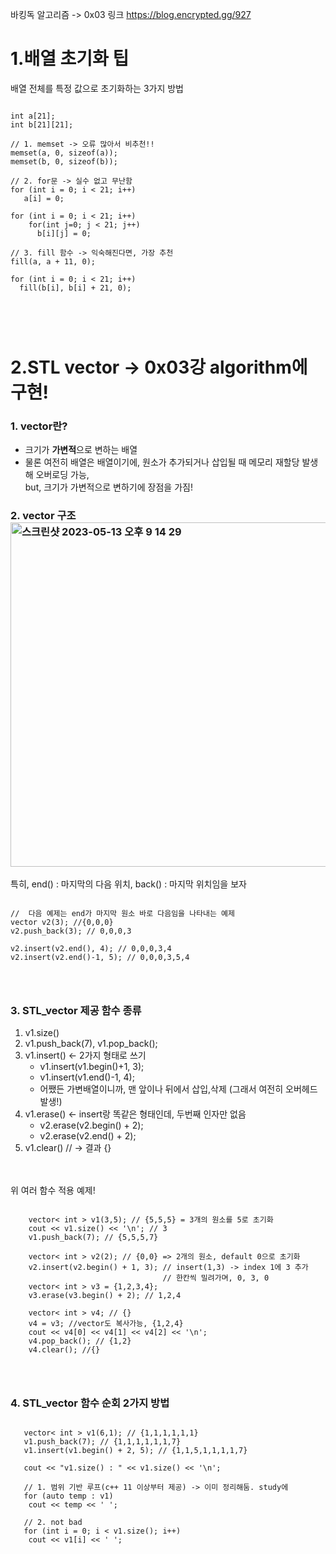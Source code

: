 바킹독 알고리즘 -> 0x03 링크 https://blog.encrypted.gg/927 </br>

1.배열 초기화 팁
==============
배열 전체를 특정 값으로 초기화하는 3가지 방법
<pre>
<code>
int a[21];
int b[21][21];

// 1. memset -> 오류 많아서 비추천!!
memset(a, 0, sizeof(a));
memset(b, 0, sizeof(b));

// 2. for문 -> 실수 없고 무난함
for (int i = 0; i < 21; i++)
   a[i] = 0;
   
for (int i = 0; i < 21; i++)
    for(int j=0; j < 21; j++)
      b[i][j] = 0;
      
// 3. fill 함수 -> 익숙해진다면, 가장 추천
fill(a, a + 11, 0);

for (int i = 0; i < 21; i++)
  fill(b[i], b[i] + 21, 0);
</pre>
</code>
</br>


2.STL vector -> 0x03강 algorithm에 구현!
======================================
### 1. vector란?
- 크기가 **가변적**으로 변하는 배열
- 물론 여전히 배열은 배열이기에, 원소가 추가되거나 삽입될 때 메모리 재할당 발생해 오버로딩 가능, </br>
but, 크기가 가변적으로 변하기에 장점을 가짐!

### 2. vector 구조<img width="551" alt="스크린샷 2023-05-13 오후 9 14 29" src="https://github.com/minjikimkim2222/study/assets/96869808/5ce8e7df-51fa-4101-9619-9b8846e10004">

특히, end() : 마지막의 다음 위치, back() : 마지막 위치임을 보자 </br>
<pre>
<code>
//  다음 예제는 end가 마지막 원소 바로 다음임을 나타내는 예제
vector<int> v2(3); //{0,0,0}
v2.push_back(3); // 0,0,0,3

v2.insert(v2.end(), 4); // 0,0,0,3,4
v2.insert(v2.end()-1, 5); // 0,0,0,3,5,4 <insert위치 다음 원소는 오른쪽으로 한칸씩 밀기>
</pre>
</code>


### 3. STL_vector 제공 함수 종류
1. v1.size()
2. v1.push_back(7), v1.pop_back();
3. v1.insert() <- 2가지 형태로 쓰기
   - v1.insert(v1.begin()+1, 3);
   - v1.insert(v1.end()-1, 4);
   - 어쨌든 가변배열이니까, 맨 앞이나 뒤에서 삽입,삭제 (그래서 여전히 오버헤드 발생!)
4. v1.erase() <- insert랑 똑같은 형태인데, 두번째 인자만 없음
   - v2.erase(v2.begin() + 2);
   - v2.erase(v2.end() + 2);
5. v1.clear() // -> 결과 {}

</br></br>
위 여러 함수 적용 예제!
<pre>
<code>
    vector< int > v1(3,5); // {5,5,5} = 3개의 원소를 5로 초기화
    cout << v1.size() << '\n'; // 3
    v1.push_back(7); // {5,5,5,7}

    vector< int > v2(2); // {0,0} => 2개의 원소, default 0으로 초기화
    v2.insert(v2.begin() + 1, 3); // insert(1,3) -> index 1에 3 추가
                                  // 한칸씩 밀려가며, 0, 3, 0
    vector< int > v3 = {1,2,3,4};
    v3.erase(v3.begin() + 2); // 1,2,4

    vector< int > v4; // {}
    v4 = v3; //vector도 복사가능, {1,2,4}
    cout << v4[0] << v4[1] << v4[2] << '\n';
    v4.pop_back(); // {1,2}
    v4.clear(); //{}
</pre>
</code>


### 4. STL_vector 함수 순회 2가지 방법

<pre>
<code>
   vector< int > v1(6,1); // {1,1,1,1,1,1}
   v1.push_back(7); // {1,1,1,1,1,1,7}
   v1.insert(v1.begin() + 2, 5); // {1,1,5,1,1,1,1,7}
   
   cout << "v1.size() : " << v1.size() << '\n';

   // 1. 범위 기반 루프(c++ 11 이상부터 제공) -> 이미 정리해둠. study에
   for (auto temp : v1)
    cout << temp << ' ';

   // 2. not bad
   for (int i = 0; i < v1.size(); i++)
    cout << v1[i] << ' ';
</code>
</pre>
